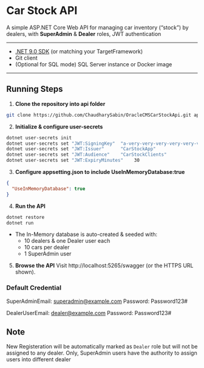 # Car Stock API

A simple ASP.NET Core Web API for managing car inventory (“stock”) by dealers, with **SuperAdmin** & **Dealer** roles, JWT authentication

---

- [.NET 9.0 SDK](https://dotnet.microsoft.com/download) (or matching your TargetFramework)
- Git client
- (Optional for SQL mode) SQL Server instance or Docker image

---

## Running Steps

1. **Clone the repository into api folder**

```bash
git clone https://github.com/ChaudharySabin/OracleCMSCarStockApi.git api
```

2. **Initialize & configure user-secrets**

```bash
dotnet user-secrets init
dotnet user-secrets set "JWT:SigningKey"  "a-very-very-very-very-very-very-very-very-very-very-very-very-very-very-very-very-very-very-very-very-very-very-very-very-very-long-secret-string"
dotnet user-secrets set "JWT:Issuer"      "CarStockApp"
dotnet user-secrets set "JWT:Audience"    "CarStockClients"
dotnet user-secrets set "JWT:ExpiryMinutes"    30
```

3. **Configure appsetting.json to include UseInMemoryDatabase:true**

```json
{
  "UseInMemoryDatabase": true
}
```

4. **Run the API**

```bash
dotnet restore
dotnet run
```

- The In-Memory database is auto-created & seeded with:
  - 10 dealers & one Dealer user each
  - 10 cars per dealer
  - 1 SuperAdmin user

5. **Browse the API**
   Visit http://localhost:5265/swagger (or the HTTPS URL shown).

### Default Credential

SuperAdminEmail: superadmin@example.com
Password: Password123#

DealerUserEmail: dealer@example.com
Password: Password123#

## Note

New Registeration will be automatically marked as `Dealer` role but will not be assigned to any dealer.
Only, SuperAdmin users have the authority to assign users into different dealer
